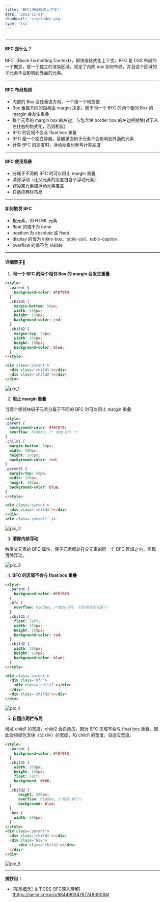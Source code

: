 ```yaml
---
title: 'BFC(块级格式上下文)'
date: '2021-11-01'
thumbnail: 'css/index.png'
type: 'css'
---
```

```toc
```
---

#### BFC 是什么？
BFC（Block Formatting Context），即块级格式化上下文。BFC 是 CSS 布局的一个概念，是一个独立的渲染区域，规定了内部 box 如何布局，并且这个区域的子元素不会影响到外面的元素。

---

#### BFC 布局规则
- 内部的 Box 会在垂直方向，一个接一个地放置
- Box 垂直方向的距离由 margin 决定。属于同一个 BFC 的两个相邻 Box 的 margin 会发生重叠
- 每个元素的 margin box 的左边，与包含块 border box 的左边相接触(对于从左往右的格式化，否则相反)
- BFC 的区域不会与 float box 重叠
- BFC 是一个独立容器，容器里面的子元素不会影响到外面的元素
- 计算 BFC 的高度时，浮动元素也参与计算高度

---

#### BFC 使用场景
- 分属于不同的 BFC 时可以阻止 margin 重叠
- 清除浮动（让父元素的高度包含子浮动元素）
- 避免某元素被浮动元素覆盖
- 自适应两栏布局

---

#### 如何触发 BFC
- 根元素，即 HTML 元素
- float 的值不为 none
- position 为 absolute 或 fixed
- display 的值为 inline-box、table-cell、table-caption
- overflow 的值不为 visible

---

#### 详细栗子🌰

1. **同一个 BFC 的两个相邻 Box 的 margin 会发生重叠**

```html
<style>
  .parent {
    background-color: #f0f0f0;
  }
  .child1 {
    margin-bottom: 50px;
    width: 100px;
    height: 100px;
    background-color: red;
  }
  .child2 {
    margin-top: 50px;
    width: 100px;
    height: 100px;
    background-color: blue;
  }
</style>

<div class='parent'>
  <div class='child1'></div>
  <div class='child2'></div>
</div>
```
![pic_1](/blogs/interview-css/css_2_pic_1.jpg#pic_center)

2. **阻止 margin 重叠**

当两个相邻块级子元素分属于不同的 BFC 时可以阻止 margin 重叠

```html
<style>
.parent {
  background-color: #f0f0f0;
  overflow: hidden; /* 触发 BFC */
}
.child1 {
  margin-bottom: 50px;
  width: 100px;
  height: 100px;
  background-color: red;
}
.parent1 {
  margin-top: 50px;
  width: 100px;
  height: 100px;
  background-color: blue;
}
</style>

<div class='parent'>
  <div class='child1'></div>
</div>
<div class='parent1' />
```

![pic_2](/blogs/interview-css/css_2_pic_2.jpg#pic_center)

3. **清除内部浮动**

触发父元素的 BFC 属性，使子元素都处在父元素的同一个 BFC 区域之内，实现清除浮动。

![pic_3](/blogs/interview-css/css_2_pic_3.jpg#pic_center)

4. **BFC 的区域不会与 float box 重叠**

```html
<style>
  .parent {
    background-color: #f0f0f0;
  }
  .bfc {
    overflow: hidden; /*触发 BFC，不影响外部元素*/
  }
  .child1 {
    float: left;
    width: 100px;
    height: 100px;
    background-color: red;
  }
  .child2 {
    width: 300px;
    height: 100px;
    background-color: blue;
  }
</style>

<div class='parent'>
  <div class='bfc'>
    <div class='child1'></div>
  </div>
  <div class='child2'></div>
</div>
```

![pic_4](/blogs/interview-css/css_2_pic_4.jpg#pic_center)


5. **自适应两栏布局**

增减 child1 的宽度，child2 会自适应。因为 BFC 区域不会与 float box 重叠，因此会根据包含块（父 div）的宽度，和 child1 的宽度，自适应宽度。
```html
<style>
  .parent {
    background-color: #f0f0f0;
  }
  .child1 {
    width: 100px;
    height: 100px;
    float: left;
    background: #f66;
  }
  .child2 {
      height: 200px;
      overflow: hidden; /*触发 BFC*/
      background: blue;
  }
  .box {
    width: 500px;
  }
</style>
<div class='parent'>
  <div class='child1'></div>
  <div class='box'>
      <div class='child2'></div>
  </div>
</div>
```

![pic_5](/blogs/interview-css/css_2_pic_5.jpg#pic_center)

---

**摘抄自：**
- [布局概念] 关于CSS-BFC深入理解](https://juejin.cn/post/6844903476774830094)